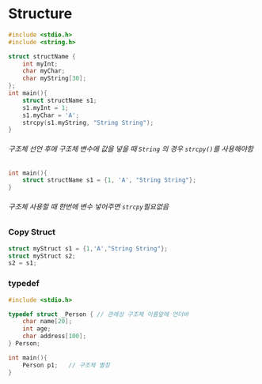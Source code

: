 # Structure

```c
#include <stdio.h>
#include <string.h>

struct structName {
	int myInt;
	char myChar;
	char myString[30];
};
int main(){
	struct structName s1;
	s1.myInt = 1;
	s1.myChar = 'A';
	strcpy(s1.myString, "String String");
}
```

###### 구조체 선언 후에 구조체 변수에 값을 넣을 때 `String` 의 경우 `strcpy()`를 사용해야함
```c
int main(){
	struct structName s1 = {1, 'A', "String String"};
}
```
###### 구조체 사용할 때 한번에 변수 넣어주면 `strcpy`필요없음   

### Copy Struct
```c
struct myStruct s1 = {1,'A',"String String"};
struct myStruct s2;
s2 = s1;
```

### typedef
```c
#include <stdio.h>

typedef struct _Person { // 관례상 구조체 이름앞에 언더바 
	char name[20];
	int age;
	char address[100];
} Person;

int main(){
	Person p1;   // 구조체 별칭 
}
```